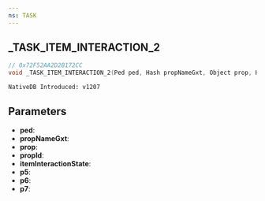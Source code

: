 ```yaml
---
ns: TASK
---
```

## _TASK_ITEM_INTERACTION_2

```c
// 0x72F52AA2D2B172CC
void _TASK_ITEM_INTERACTION_2(Ped ped, Hash propNameGxt, Object prop, Hash propId, Hash itemInteractionState, int p5, Any p6, float p7);
```

```
NativeDB Introduced: v1207
```

## Parameters
* **ped**:
* **propNameGxt**:
* **prop**:
* **propId**:
* **itemInteractionState**:
* **p5**:
* **p6**:
* **p7**:
